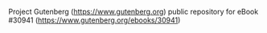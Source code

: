 Project Gutenberg (https://www.gutenberg.org) public repository for eBook #30941 (https://www.gutenberg.org/ebooks/30941)
